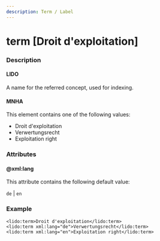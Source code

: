 ```yaml
---
description: Term / Label
---
```


# term \[Droit d'exploitation\]

### Description

#### LIDO

A name for the referred concept, used for indexing.

#### MNHA

This element contains one of the following values:

* Droit d'exploitation
* Verwertungsrecht
* Exploitation right

### Attributes

#### @xml:lang

This attribute contains the following default value:

`de` \| `en`

### Example

```markup
<lido:term>Droit d'exploitation</lido:term>
<lido:term xml:lang="de">Verwertungsrecht</lido:term>
<lido:term xml:lang="en">Exploitation right</lido:term>
```

